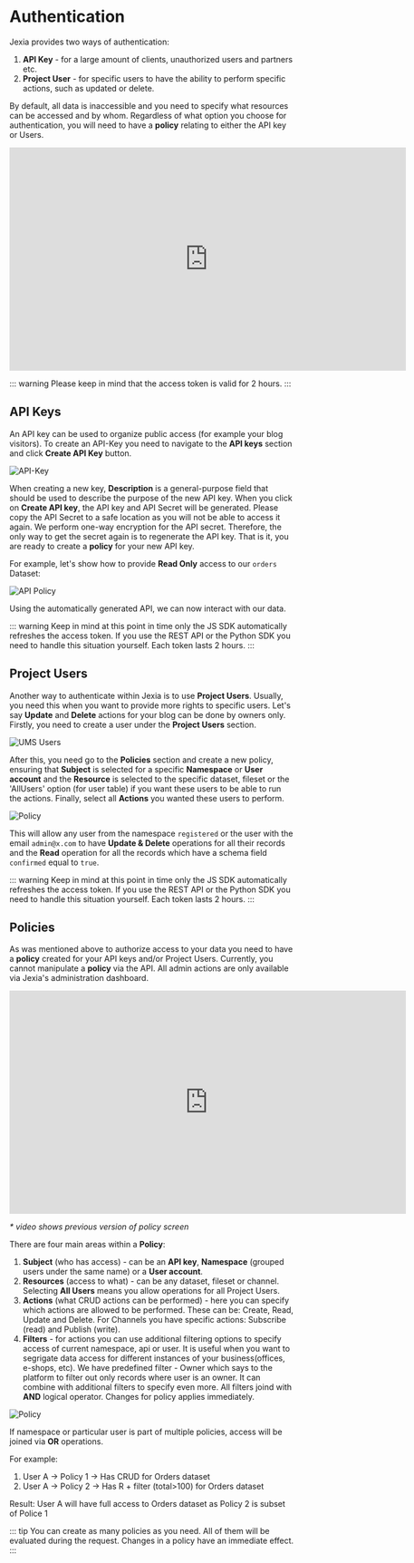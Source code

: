 # Authentication 
Jexia provides two ways of authentication:
1. **API Key** - for a large amount of clients, unauthorized users and partners etc.
2. **Project User** - for specific users to have the ability to perform specific actions, such as updated or delete. 

By default, all data is inaccessible and you need to specify what resources can be accessed and by whom. Regardless of what option you choose for authentication, you will need to have a **policy** relating to either the API key or Users. 

<iframe width="700" height="394" src="https://www.youtube.com/embed/o2ZN3nvdhi8" frameborder="0" allow="accelerometer; autoplay; encrypted-media; gyroscope; picture-in-picture" allowfullscreen></iframe>

::: warning
Please keep in mind that the access token is valid for 2 hours. 
:::

## API Keys
An API key can be used to organize public access (for example your blog visitors). To create an API-Key you need to navigate to the **API keys** section and click **Create API Key** button.

![API-Key](./api-key.png)

When creating a new key, **Description** is a general-purpose field that should be used to describe the purpose of the new API key.
When you click on **Create API key**, the API key and API Secret will be generated. Please copy the API Secret to a safe location as you will not be able to access it again. We perform one-way encryption for the API secret. Therefore, the only way to get the secret again is to regenerate the API key. That is it, you are ready to create a **policy** for your new API key. 

For example, let's show how to provide **Read Only** access to our `orders` Dataset:

![API Policy](./api_policy.png)

Using the automatically generated API, we can now interact with our data. 

<CodeSwitcher :languages="{js:'JavaScript',bash:'cURL'}">
<template v-slot:js>

``` js
// Jexia client
import { jexiaClient, dataOperations } from "jexia-sdk-js/node";

const ds = dataOperations();

// You need to use your API Key / API Secret which is generated within your Jexia application. 
// Do not forget make a Policy for your API!
jexiaClient().init({
  projectID: "PROJECT_ID",
  key: "API_KEY",
  secret: "API_SECRET",
}, ds);

// Now you can run the read operation for your Datasets
const orders = ds.dataset("orders");
const selectQuery = orders
  .select()
  .where(field => field("dislike").isEqualTo(true));

selectQuery.subscribe(records => {
    // You will always get an array of created records, including their 
    // generated IDs (even when inserting a single record) 
  },
  error => {
    // If something goes wrong, the error information is accessible here 
});
```
</template>
<template v-slot:bash>

```bash
# Environment variables to be set
export PROJECT_ID=<project_id>
export API_KEY=<key_here>
export API_SECRET=<secret_here>

# save API key token to our environment in case we need to use it
export API_TOKEN=`curl -X POST -d '{
  "method":"apk",
  "key":"'"$API_KEY"'",
  "secret":"'"$API_SECRET"'"
}' "https://$PROJECT_ID.app.jexia.com/auth" | jq .access_token`

# Select all data with our API token
curl -H "Authorization: Bearer $API_TOKEN"
  -X GET "https://$PROJECT_ID.app.jexia.com/ds/orders" | jq .
```
</template>
</CodeSwitcher>

::: warning
Keep in mind at this point in time only the JS SDK automatically refreshes the access token. If you use the REST API or the Python SDK you need to handle this situation yourself. Each token lasts 2 hours. 
:::

## Project Users
Another way to authenticate within Jexia is to use **Project Users**. Usually, you need this when you want to provide more rights to specific users. Let's say **Update** and **Delete** actions for your blog can be done by owners only. Firstly, you need to create a user under the **Project Users** section.

![UMS Users](./ums-2.png)

After this, you need go to the **Policies** section and create a new policy, ensuring that **Subject** is selected for a specific **Namespace** or **User account** and the **Resource** is selected to the specific dataset, fileset or the 'AllUsers' option (for user table) if you want these users to be able to run the actions. Finally, select all **Actions** you wanted these users to perform.

![Policy](./policy.png)

This will allow any user from the namespace `registered` or the user with the email `admin@x.com` to have **Update & Delete** operations for all their records and the **Read** operation for all the records which have a schema field `confirmed` equal to `true`.

<CodeSwitcher :languages="{js:'JavaScript',bash:'cURL'}">
<template v-slot:js>

``` js
// Jexia client and Project Users module
import { jexiaClient, UMSModule} from "jexia-sdk-js/node"; 

const ums = new UMSModule(); 

jexiaClient().init({  
  projectID: "PROJECT_ID",  
}, ums); 

// Sign in with the user created in your Jexia project
ums.signIn({  
  email: 'user@jexia.com',  
  password: 'secret-password'
});  
```
</template>
<template v-slot:bash>

``` bash
# Environment variables to be set
export PROJECT_ID=<project_id>
export TEST_USER=<user_here>
export TEST_USER_PSW=<password_here>

# save UMS token to our environment in case we need to access Project Users
export UMS_TOKEN=`curl -X POST -d '{
  "method":"ums",
  "email":"'"$TEST_USER"'",
  "password":"'"$TEST_USER_PSW"'"
}' "https://$PROJECT_ID.app.jexia.com/auth" | jq -r .access_token`

# Select all data with our ums token
curl -H "Authorization: Bearer $UMS_TOKEN"
  -X GET "https://$PROJECT_ID.app.jexia.com/ds/orders" | jq .
```

</template>
</CodeSwitcher>

::: warning
Keep in mind at this point in time only the JS SDK automatically refreshes the access token. If you use the REST API or the Python SDK you need to handle this situation yourself. Each token lasts 2 hours. 
:::

## Policies
As was mentioned above to authorize access to your data you need to have a **policy** created for your API keys and/or Project Users. 
Currently, you cannot manipulate a **policy** via the API. All admin actions are only available via Jexia's administration dashboard.

<iframe width="700" height="394" src="https://www.youtube.com/embed/i4dKznoXry0" frameborder="0" allow="accelerometer; autoplay; encrypted-media; gyroscope; picture-in-picture" allowfullscreen></iframe>

_* video shows previous version of policy screen_

There are four main areas within a **Policy**:
1. **Subject** (who has access) - can be an **API key**, **Namespace** (grouped users under the same name) or a **User account**.
2. **Resources** (access to what) - can be any dataset, fileset or channel. Selecting **All Users** means you allow  operations for all Project Users. 
3. **Actions** (what CRUD actions can be performed) - here you can specify which actions are allowed to be performed. These can be: Create, Read, Update and Delete. For Channels you have specific actions: Subscribe (read) and Publish (write). 
4. **Filters** - for actions you can use additional filtering options to specify access of current namespace, api or user. It is useful when you want to segrigate data access for different instances of your business(offices, e-shops, etc).
We have predefined filter - Owner which says to the platform to filter out only records where user is an owner. It can combine with additional filters to specify even more. All filters joind with **AND** logical operator. Changes for policy applies immediately.

![Policy](./policy.png)

If namespace or particular user is part of multiple policies, access will be joined via **OR** operations. 

For example:
1. User A -> Policy 1 -> Has CRUD for Orders dataset
1. User A -> Policy 2 -> Has R + filter (total>100) for Orders dataset

Result: User A will have full access to Orders dataset as Policy 2 is subset of Police 1


::: tip
You can create as many policies as you need. All of them will be evaluated during the request. Changes in a policy have an immediate effect. 
:::

